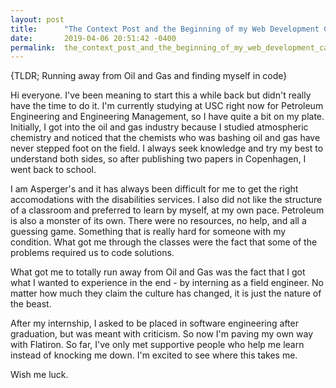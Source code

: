 ```yaml
---
layout: post
title:      "The Context Post and the Beginning of my Web Development Career"
date:       2019-04-06 20:51:42 -0400
permalink:  the_context_post_and_the_beginning_of_my_web_development_career
---
```



{TLDR; Running away from Oil and Gas and finding myself in code}

Hi everyone. I've been meaning to start this a while back but didn't really have the time to do it. I'm currently studying at USC right now for Petroleum Engineering and Engineering Management, so I have quite a bit on my plate. Initially, I got into the oil and gas industry because I studied atmospheric chemistry and noticed that the chemists who was bashing oil and gas have never stepped foot on the field.
I always seek knowledge and try my best to understand both sides, so after publishing two papers in Copenhagen, I went back to school. 

I am Asperger's and it has always been difficult for me to get the right accomodations with the disabilities services. I also did not like the structure of a classroom and preferred to learn by myself, at my own pace. 
Petroleum is also a monster of its own. There were no resources, no help, and all a guessing game. Something that is really hard for someone with my condition. What got me through the classes were the fact that some of the problems required us to code solutions. 

What got me to totally run away from Oil and Gas was the fact that I got what I wanted to experience in the end - by interning as a field engineer. No matter how much they claim the culture has changed, it is just the nature of the beast. 

After my internship, I asked to be placed in software engineering after graduation, but was meant with criticism. So now I'm paving my own way with Flatiron. 
So far, I've only met supportive people who help me learn instead of knocking me down. I'm excited to see where this takes me.

Wish me luck.
